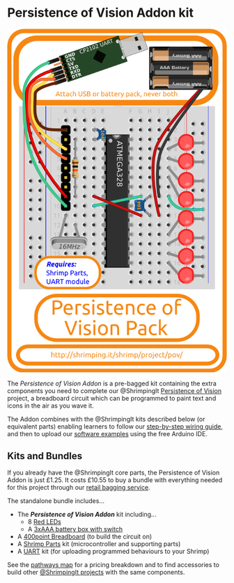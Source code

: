 # Persistence of Vision Addon kit

![Kit cover showing layout](../project/pov/kit.png)

The *Persistence of Vision Addon* is a pre-bagged kit containing the extra components you need to complete our @ShrimpingIt [Persistence of Vision](../project/pov/) project, a breadboard circuit which can be programmed to paint text and icons in the air as you wave it.

The Addon combines with the @ShrimpingIt kits described below (or equivalent parts) enabling learners to follow our [step-by-step wiring guide](../project/pov/build.html), and then to upload our [software examples](../project/pov/program.html) using the free Arduino IDE.

## Kits and Bundles

If you already have the @ShrimpingIt core parts, the Persistence of Vision Addon is just £1.25. It costs £10.55 to buy a bundle with everything needed for this project through our [retail bagging service](../bagging.html). 

The standalone bundle includes...

* The ***Persistence of Vision Addon*** kit including...
	* 8 [Red LEDs](http://www.taydaelectronics.com/led-5mm-red-water-clear-ultra-bright.html)
	* A [3xAAA battery box with switch](http://www.rapidonline.com/Electrical-Power/Battery-Box-3-X-AAA-with-Switch-18-2901)
* A [400point Breadboard](breadboard400.html) (to build the circuit on)
* A [Shrimp Parts](shrimp.html) kit (microcontroller and supporting parts) 
* A [UART](cp2102.html) kit (for uploading programmed behaviours to your Shrimp)

See the [pathways map](/#kit) for a pricing breakdown and to find accessories to build other [@ShrimpingIt projects](/#project) with the same components.